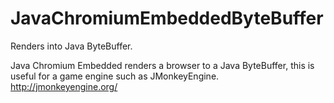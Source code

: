 JavaChromiumEmbeddedByteBuffer
==============================

Renders into Java ByteBuffer.

Java Chromium Embedded renders a browser to a Java ByteBuffer, this is useful for a game engine such as JMonkeyEngine. http://jmonkeyengine.org/
